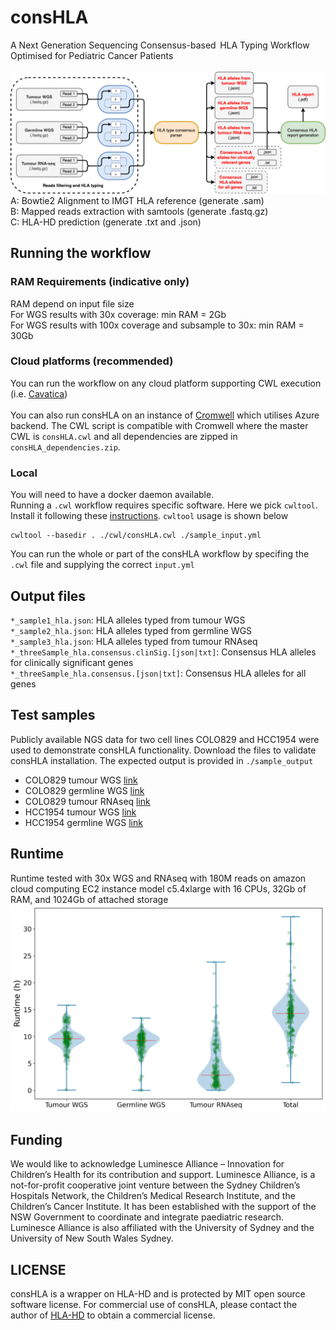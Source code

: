 # consHLA
A Next Generation Sequencing Consensus-based  HLA Typing Workflow Optimised for Pediatric Cancer Patients <br><br>
![overall workflow](https://github.com/CCICB/consHLA/blob/main/assets/figures/consHLA_workflow.png?)
A: Bowtie2 Alignment to IMGT HLA reference (generate .sam) <br>
B: Mapped reads extraction with samtools (generate .fastq.gz) <br>
C: HLA-HD prediction (generate .txt and .json) <br>

## Running the workflow
### RAM Requirements (indicative only)
RAM depend on input file size <br>
For WGS results with 30x coverage: min RAM = 2Gb <br>
For WGS results with 100x coverage and subsample to 30x: min RAM = 30Gb <br>

### Cloud platforms (recommended)
You can run the workflow on any cloud platform supporting CWL execution (i.e. [Cavatica](https://cavatica.sbgenomics.com/))
<br><br>
You can also run consHLA on an instance of [Cromwell](https://github.com/microsoft/CromwellOnAzure) which utilises Azure backend. 
The CWL script is compatible with Cromwell where the master CWL is `consHLA.cwl` and all dependencies are zipped in `consHLA_dependencies.zip`.


### Local 
You will need to have a docker daemon available. <br>
Running a `.cwl` workflow requires specific software. Here we pick `cwltool`. Install it following these [instructions](https://github.com/common-workflow-language/cwltool). `cwltool` usage is shown below <br>
```
cwltool --basedir . ./cwl/consHLA.cwl ./sample_input.yml
```
You can run the whole or part of the consHLA workflow by specifing the `.cwl` file and supplying the correct `input.yml`


## Output files 
`*_sample1_hla.json`: HLA alleles typed from tumour WGS <br>
`*_sample2_hla.json`: HLA alleles typed from germline WGS <br>
`*_sample3_hla.json`: HLA alleles typed from tumour RNAseq <br>
`*_threeSample_hla.consensus.clinSig.[json|txt]`: Consensus HLA alleles for clinically significant genes <br>
`*_threeSample_hla.consensus.[json|txt]`: Consensus HLA alleles for all genes <br>


## Test samples
Publicly available NGS data for two cell lines COLO829 and HCC1954 were used to demonstrate consHLA functionality. Download the files to validate consHLA installation. The expected output is provided in `./sample_output` 
- COLO829 tumour WGS [link](https://trace.ncbi.nlm.nih.gov/Traces/sra?run=DRR260182)
- COLO829 germline WGS [link](https://trace.ncbi.nlm.nih.gov/Traces/sra?run=DRR260183) 
- COLO829 tumour RNAseq [link](https://www.ncbi.nlm.nih.gov/sra/SRX5414783)
- HCC1954 tumour WGS [link](https://trace.ncbi.nlm.nih.gov/Traces/sra?run=DRR260184)
- HCC1954 germline WGS [link](https://trace.ncbi.nlm.nih.gov/Traces/sra?run=DRR260185)

## Runtime
Runtime tested with 30x WGS and RNAseq with 180M reads on amazon cloud computing EC2 instance model c5.4xlarge with 16 CPUs, 32Gb of RAM, and 1024Gb of attached storage
![Runtime analysis](https://github.com/CCICB/consHLA/blob/main/assets/figures/runtime_with_total.png)

## Funding
We would like to acknowledge Luminesce Alliance – Innovation for Children’s Health for its contribution and support. Luminesce Alliance, is a not-for-profit cooperative joint venture between the Sydney Children’s Hospitals Network, the Children’s Medical Research Institute, and the Children’s Cancer Institute. It has been established with the support of the NSW Government to coordinate and integrate paediatric research. Luminesce Alliance is also affiliated with the University of Sydney and the University of New South Wales Sydney.

## LICENSE

consHLA is a wrapper on HLA-HD and is protected by MIT open source software license. For commercial use of consHLA, please contact the author of [HLA-HD](https://www.genome.med.kyoto-u.ac.jp/HLA-HD/) to obtain a commercial license.  
